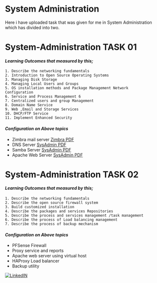 # System Administration 
Here i have uploaded task that was given for me in System Administration which has divided into two.


# System-Administration TASK 01

#### _Learning Outcomes that measured by this;_

    1. Describe the networking fundamentals
    2. Introduction to Open Source Operating Systems 
    3. Managing Disk Storage 
    4. Managing Local Users and Groups 
    5. OS installation methods and Package Management Network Configuration
    6. Service and Process Management 6
    7. Centralized users and group Management 
    8. Domain Name Service 
    9. Web ,Email and Storage Services 
    10. DHCP/FTP Service
    11. Implement Enhanced Security

#### _Configuration on Above topics_
    
- Zimbra mail server  [Zimbra PDF](./System-Administration-1/ZimbraMail.pdf) 
- DNS Server      [SysAdmin PDF](./System-Administration-1/System-Administrator1.pdf) 
- Samba Server     [SysAdmin PDF](./System-Administration-1/System-Administrator1.pdf) 
- Apache Web Server    [SysAdmin PDF](./System-Administration-1/System-Administrator1.pdf) 



# System-Administration TASK 02

#### _Learning Outcomes that measured by this;_

    1. Describe the networking fundamentals
    2. Describe the open source firewall system
    3. Build customized installation
    4. Describe the packages and services Repositories
    5. Describe the process and services management /task management
    6. Describe the process of Load balancing management
    7. Describe the process of backup mechanism

#### _Configuration on Above topics_
    
- PFSense Firewall 
- Proxy service and reports
- Apache web server using virtual host
- HAProxy Load balancer
- Backup utility 


[![LinkedIN](https://img.shields.io/badge/LinkedIn-0077B5?style=for-the-badge&logo=linkedin&logoColor=white)](https://www.linkedin.com/in/jadhusan24/)
